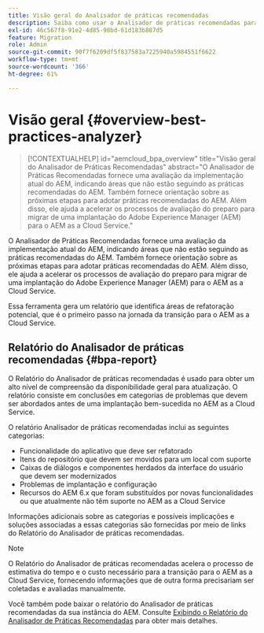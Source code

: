 ```yaml
---
title: Visão geral do Analisador de práticas recomendadas
description: Saiba como usar o Analisador de práticas recomendadas para avaliar a adesão da implementação do AEM às práticas recomendadas
exl-id: 46c567f8-91e2-4d85-98bd-61d183b887d5
feature: Migration
role: Admin
source-git-commit: 90f7f6209df5f837583a7225940a5984551f6622
workflow-type: tm+mt
source-wordcount: '366'
ht-degree: 61%

---
```


# Visão geral {#overview-best-practices-analyzer}

>[!CONTEXTUALHELP]
>id="aemcloud_bpa_overview"
>title="Visão geral do Analisador de Práticas Recomendadas"
>abstract="O Analisador de Práticas Recomendadas fornece uma avaliação da implementação atual do AEM, indicando áreas que não estão seguindo as práticas recomendadas do AEM. Também fornece orientação sobre as próximas etapas para adotar práticas recomendadas do AEM. Além disso, ele ajuda a acelerar os processos de avaliação do preparo para migrar de uma implantação do Adobe Experience Manager (AEM) para o AEM as a Cloud Service."

O Analisador de Práticas Recomendadas fornece uma avaliação da implementação atual do AEM, indicando áreas que não estão seguindo as práticas recomendadas do AEM. Também fornece orientação sobre as próximas etapas para adotar práticas recomendadas do AEM. Além disso, ele ajuda a acelerar os processos de avaliação do preparo para migrar de uma implantação do Adobe Experience Manager (AEM) para o AEM as a Cloud Service.

Essa ferramenta gera um relatório que identifica áreas de refatoração potencial, que é o primeiro passo na jornada da transição para o AEM as a Cloud Service.

## Relatório do Analisador de práticas recomendadas {#bpa-report}

O Relatório do Analisador de práticas recomendadas é usado para obter um alto nível de compreensão da disponibilidade geral para atualização. O relatório consiste em conclusões em categorias de problemas que devem ser abordados antes de uma implantação bem-sucedida no AEM as a Cloud Service.

O relatório Analisador de práticas recomendadas inclui as seguintes categorias:

* Funcionalidade do aplicativo que deve ser refatorado
* Itens do repositório que devem ser movidos para um local com suporte
* Caixas de diálogos e componentes herdados da interface do usuário que devem ser modernizados
* Problemas de implantação e configuração
* Recursos do AEM 6.x que foram substituídos por novas funcionalidades ou que atualmente não têm suporte no AEM as a Cloud Service

Informações adicionais sobre as categorias e possíveis implicações e soluções associadas a essas categorias são fornecidas por meio de links do Relatório do Analisador de práticas recomendadas.

>[!NOTE]
>O Relatório do Analisador de práticas recomendadas acelera o processo de estimativa do tempo e o custo necessário para a transição para o AEM as a Cloud Service, fornecendo informações que de outra forma precisariam ser coletadas e avaliadas manualmente.

Você também pode baixar o relatório do Analisador de práticas recomendadas da sua instância do AEM. Consulte [Exibindo o Relatório do Analisador de Práticas Recomendadas](/help/journey-migration/best-practices-analyzer/using-best-practices-analyzer.md#viewing-report) para obter mais detalhes.
